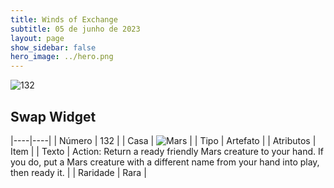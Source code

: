 ```yaml
---
title: Winds of Exchange
subtitle: 05 de junho de 2023
layout: page
show_sidebar: false
hero_image: ../hero.png
---
```


![132](https://mastervault-storage-prod.s3.amazonaws.com/media/card_front/en/600_132_de95fcf28eef_en.png)


## Swap Widget

|----|----|
| Número | 132 |
| Casa | ![Mars](https://archonarcana.com/images/thumb/d/de/Mars.png/22px-Mars.png "Marte") |
| Tipo | Artefato |
| Atributos | Item |
| Texto | Action: Return a ready friendly Mars creature to your hand. If you do, put a Mars creature with a different name from your hand into play, then ready it. |
| Raridade | Rara |
